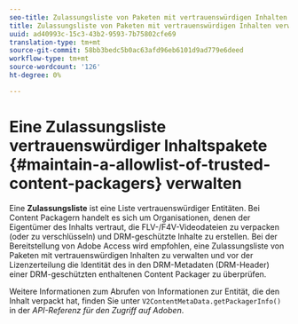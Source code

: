 ```yaml
---
seo-title: Zulassungsliste von Paketen mit vertrauenswürdigen Inhalten verwalten
title: Zulassungsliste von Paketen mit vertrauenswürdigen Inhalten verwalten
uuid: ad40993c-15c3-43b2-9593-7b75802cfe69
translation-type: tm+mt
source-git-commit: 58bb3bedc5b0ac63afd96eb6101d9ad779e6deed
workflow-type: tm+mt
source-wordcount: '126'
ht-degree: 0%

---
```



# Eine Zulassungsliste vertrauenswürdiger Inhaltspakete {#maintain-a-allowlist-of-trusted-content-packagers} verwalten

Eine **Zulassungsliste** ist eine Liste vertrauenswürdiger Entitäten. Bei Content Packagern handelt es sich um Organisationen, denen der Eigentümer des Inhalts vertraut, die FLV-/F4V-Videodateien zu verpacken (oder zu verschlüsseln) und DRM-geschützte Inhalte zu erstellen. Bei der Bereitstellung von Adobe Access wird empfohlen, eine Zulassungsliste von Paketen mit vertrauenswürdigen Inhalten zu verwalten und vor der Lizenzerteilung die Identität des in den DRM-Metadaten (DRM-Header) einer DRM-geschützten  enthaltenen Content Packager zu überprüfen.

Weitere Informationen zum Abrufen von Informationen zur Entität, die den Inhalt verpackt hat, finden Sie unter `V2ContentMetaData.getPackagerInfo()` in der *API-Referenz für den Zugriff auf Adoben*.
